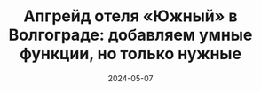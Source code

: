 ---
title: 'Апгрейд отеля «Южный» в Волгограде: добавляем умные функции, но только нужные'
url: https://habr.com/ru/companies/wirenboard/articles/812721/
cover: upgrade_yuzhny_hotel/upgrade_yuzhny_hotel.webp
date: 2024-05-07
category: business_objects
---
